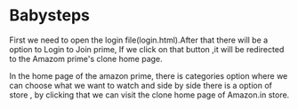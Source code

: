 # Babysteps

First we need to open the login file(login.html).After that there will be a option to Login to Join prime, If we click on that button ,it will be redirected to the Amazom prime's clone home page. 

In the home page of the amazon prime, there is categories option where we can choose what we want to watch and side by side there is a option of store , by clicking that we can visit the clone home page of Amazon.in store.
